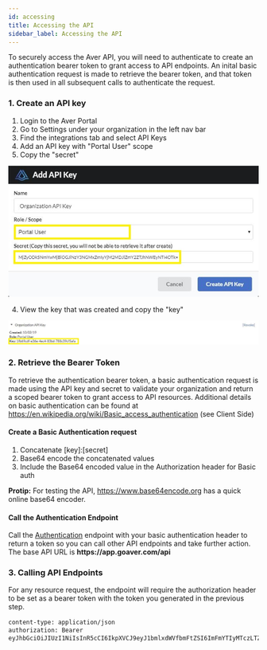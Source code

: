 ```yaml
---
id: accessing
title: Accessing the API
sidebar_label: Accessing the API
---
```


To securely access the Aver API, you will need to authenticate to create an authentication bearer token to grant access to API endpoints.  An inital basic authentication request is made to retrieve the bearer token, and that token is then used in all subsequent calls to authenticate the request.

### 1. Create an API key
1. Login to the Aver Portal
2. Go to Settings under your organization in the left nav bar
3. Find the integrations tab and select API Keys
4. Add an API key with "Portal User" scope
5. Copy the "secret"

<p>
<img src="https://raw.githubusercontent.com/goaver/api-integration/master/images/create_api_key_1.jpg"></img>
</p>

4. View the key that was created and copy the "key"

<p>
<img src="https://raw.githubusercontent.com/goaver/api-integration/master/images/create_api_key_2.jpg"></img>
</p>

### 2. Retrieve the Bearer Token

To retrieve the authentication bearer token, a basic authentication request is made using the API key and secret to validate your organization and return a scoped bearer token to grant access to API resources. Additional details on basic authentication can be found at <a href="https://en.wikipedia.org/wiki/Basic_access_authentication">https://en.wikipedia.org/wiki/Basic_access_authentication</a> (see Client Side)


#### Create a Basic Authentication request
1. Concatenate [key]:[secret]
2. Base64 encode the concatenated values 
3. Include the Base64 encoded value in the Authorization header for Basic auth

<p>
<b>Protip:</b> For testing the API, <a href="https://www.base64encode.org/">https://www.base64encode.org</a> has a quick online base64 encoder.
</p>


#### Call the Authentication Endpoint
<p>
Call the <a href="/docs/auth">Authentication</a> endpoint with your basic authentication header to return a token so you can call other API endpoints and take further action. The base API URL is <b>https://app.goaver.com/api</b>
</p>

### 3. Calling API Endpoints
<p>
For any resource request, the endpoint will require the authorization header to be set as a bearer token with the token you generated in the previous step.
</p>

```
content-type: application/json
authorization: Bearer eyJhbGciOiJIUzI1NiIsInR5cCI6IkpXVCJ9eyJ1bmlxdWVfbmFtZSI6ImFmYTIyMTczLTZhNDYtNDc2MS04MzA4LTI3YWQ0YjIxMWM0MCIsInJvbGUiOiJQb3J0YWxVc2VyIiwiaHR0cDovL3NjaGVtYXMubWljcm9zb2Z0LmNvbS93cy8yMDA4LzA2L2lkZW50aXR5L2NsYWltcy91c2VyZGF0YSI6IntcIklkXCI6XCJhZmEyMjE3My02YTQ2LTQ3NjEtODMwOC0yN2FkNGIyMTFjNDBcIixcIkF1dGhUeXBlXCI6MixcIkRhdGFcIjpudWxsfSIsIm5iZiI6MTU3MDE5NjE4NiwiZXhwIjoxNTcwMTk5Nzg2LCJpYXQiOjE1NzAxOTYxODYsImlzcyI6InNlbGYiLCJhdWQiOiJodHRwOi8vZ29hdmVyLmNvbSJ9XZmHyGIVurCvpsNM8RACzz9jReafpww9hrr3vyr4
```

